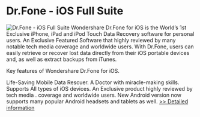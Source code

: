 # Dr.Fone - iOS Full Suite
![Dr.Fone - iOS Full Suite](https://mycommerce.akamaized.net/api/pimages/P300947702/BIG/300947702.PNG)
Wondershare Dr.Fone for iOS is the World’s 1st Exclusive iPhone, iPad and iPod Touch Data Recovery software for personal users. An Exclusive Featured Software that highly reviewed by many notable tech media coverage and worldwide users. With Dr.Fone, users can easily retrieve or recover lost data directly from their iOS portable devices and, as well as extract backups from iTunes.

Key features of Wondershare Dr.Fone for iOS.

Life-Saving Mobile Data Rescuer.
A Doctor with miracle-making skills.
Supports All types of iOS devices.
An Exclusive product highly reviewed by tech media .
coverage and worldwide users.
New Android version now supports many popular Android headsets and tablets as well.
[>> Detailed information](https://secure.shareit.com/shareit/product.html?productid=300947702&affiliateid=200057808)